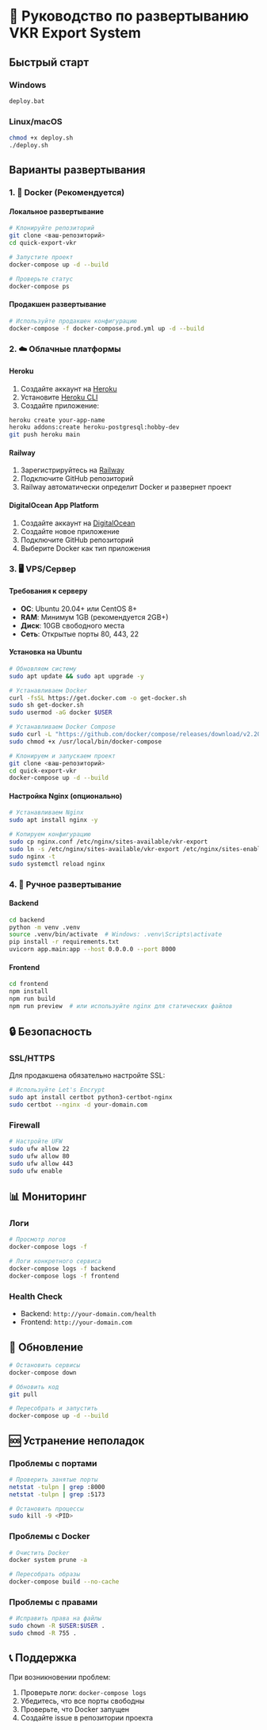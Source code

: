 # 🚀 Руководство по развертыванию VKR Export System

## Быстрый старт

### Windows
```cmd
deploy.bat
```

### Linux/macOS
```bash
chmod +x deploy.sh
./deploy.sh
```

## Варианты развертывания

### 1. 🐳 Docker (Рекомендуется)

#### Локальное развертывание
```bash
# Клонируйте репозиторий
git clone <ваш-репозиторий>
cd quick-export-vkr

# Запустите проект
docker-compose up -d --build

# Проверьте статус
docker-compose ps
```

#### Продакшен развертывание
```bash
# Используйте продакшен конфигурацию
docker-compose -f docker-compose.prod.yml up -d --build
```

### 2. ☁️ Облачные платформы

#### Heroku
1. Создайте аккаунт на [Heroku](https://heroku.com)
2. Установите [Heroku CLI](https://devcenter.heroku.com/articles/heroku-cli)
3. Создайте приложение:
```bash
heroku create your-app-name
heroku addons:create heroku-postgresql:hobby-dev
git push heroku main
```

#### Railway
1. Зарегистрируйтесь на [Railway](https://railway.app)
2. Подключите GitHub репозиторий
3. Railway автоматически определит Docker и развернет проект

#### DigitalOcean App Platform
1. Создайте аккаунт на [DigitalOcean](https://digitalocean.com)
2. Создайте новое приложение
3. Подключите GitHub репозиторий
4. Выберите Docker как тип приложения

### 3. 🖥️ VPS/Сервер

#### Требования к серверу
- **ОС**: Ubuntu 20.04+ или CentOS 8+
- **RAM**: Минимум 1GB (рекомендуется 2GB+)
- **Диск**: 10GB свободного места
- **Сеть**: Открытые порты 80, 443, 22

#### Установка на Ubuntu
```bash
# Обновляем систему
sudo apt update && sudo apt upgrade -y

# Устанавливаем Docker
curl -fsSL https://get.docker.com -o get-docker.sh
sudo sh get-docker.sh
sudo usermod -aG docker $USER

# Устанавливаем Docker Compose
sudo curl -L "https://github.com/docker/compose/releases/download/v2.20.0/docker-compose-$(uname -s)-$(uname -m)" -o /usr/local/bin/docker-compose
sudo chmod +x /usr/local/bin/docker-compose

# Клонируем и запускаем проект
git clone <ваш-репозиторий>
cd quick-export-vkr
docker-compose up -d --build
```

#### Настройка Nginx (опционально)
```bash
# Устанавливаем Nginx
sudo apt install nginx -y

# Копируем конфигурацию
sudo cp nginx.conf /etc/nginx/sites-available/vkr-export
sudo ln -s /etc/nginx/sites-available/vkr-export /etc/nginx/sites-enabled/
sudo nginx -t
sudo systemctl reload nginx
```

### 4. 🔧 Ручное развертывание

#### Backend
```bash
cd backend
python -m venv .venv
source .venv/bin/activate  # Windows: .venv\Scripts\activate
pip install -r requirements.txt
uvicorn app.main:app --host 0.0.0.0 --port 8000
```

#### Frontend
```bash
cd frontend
npm install
npm run build
npm run preview  # или используйте nginx для статических файлов
```

## 🔒 Безопасность

### SSL/HTTPS
Для продакшена обязательно настройте SSL:

```bash
# Используйте Let's Encrypt
sudo apt install certbot python3-certbot-nginx
sudo certbot --nginx -d your-domain.com
```

### Firewall
```bash
# Настройте UFW
sudo ufw allow 22
sudo ufw allow 80
sudo ufw allow 443
sudo ufw enable
```

## 📊 Мониторинг

### Логи
```bash
# Просмотр логов
docker-compose logs -f

# Логи конкретного сервиса
docker-compose logs -f backend
docker-compose logs -f frontend
```

### Health Check
- Backend: `http://your-domain.com/health`
- Frontend: `http://your-domain.com`

## 🔄 Обновление

```bash
# Остановить сервисы
docker-compose down

# Обновить код
git pull

# Пересобрать и запустить
docker-compose up -d --build
```

## 🆘 Устранение неполадок

### Проблемы с портами
```bash
# Проверить занятые порты
netstat -tulpn | grep :8000
netstat -tulpn | grep :5173

# Остановить процессы
sudo kill -9 <PID>
```

### Проблемы с Docker
```bash
# Очистить Docker
docker system prune -a

# Пересобрать образы
docker-compose build --no-cache
```

### Проблемы с правами
```bash
# Исправить права на файлы
sudo chown -R $USER:$USER .
sudo chmod -R 755 .
```

## 📞 Поддержка

При возникновении проблем:
1. Проверьте логи: `docker-compose logs`
2. Убедитесь, что все порты свободны
3. Проверьте, что Docker запущен
4. Создайте issue в репозитории проекта



